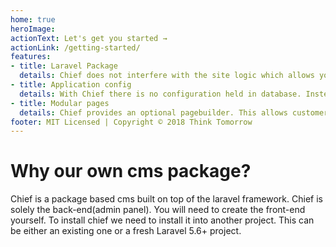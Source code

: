 ```yaml
---
home: true
heroImage:
actionText: Let's get you started →
actionLink: /getting-started/
features:
- title: Laravel Package
  details: Chief does not interfere with the site logic which allows you to be in full control. It can be added to your laravel project as a package during development.
- title: Application config
  details: With Chief there is no configuration held in database. Instead the project repository contains reference to all settings and thus kept in sync in your version control.
- title: Modular pages
  details: Chief provides an optional pagebuilder. This allows customers to build pages in a easy to understand modular fashion.
footer: MIT Licensed | Copyright © 2018 Think Tomorrow
---
```


# Why our own cms package?
Chief is a package based cms built on top of the laravel framework.
Chief is solely the back-end(admin panel). You will need to create the front-end yourself.
To install chief we need to install it into another project.
This can be either an existing one or a fresh Laravel 5.6+ project.